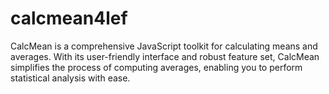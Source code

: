 # calcmean4lef
CalcMean is a comprehensive JavaScript toolkit for calculating means and averages. With its user-friendly interface and robust feature set, CalcMean simplifies the process of computing averages, enabling you to perform statistical analysis with ease.
